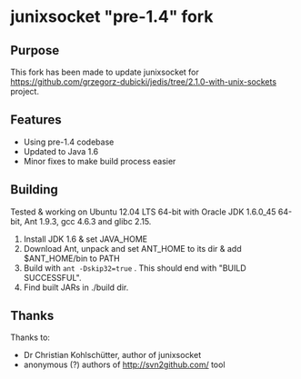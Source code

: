 # junixsocket "pre-1.4" fork


## Purpose

This fork has been made to update junixsocket for https://github.com/grzegorz-dubicki/jedis/tree/2.1.0-with-unix-sockets project.

## Features

* Using pre-1.4 codebase
* Updated to Java 1.6
* Minor fixes to make build process easier

## Building

Tested & working on Ubuntu 12.04 LTS 64-bit with Oracle JDK 1.6.0_45 64-bit, Ant 1.9.3, gcc 4.6.3 and glibc 2.15.

1. Install JDK 1.6 & set JAVA_HOME
2. Download Ant, unpack and set ANT_HOME to its dir & add $ANT_HOME/bin to PATH
3. Build with `ant -Dskip32=true` . This should end with "BUILD SUCCESSFUL".
4. Find built JARs in ./build dir.

## Thanks

Thanks to:
* Dr Christian Kohlschütter, author of junixsocket
* anonymous (?) authors of http://svn2github.com/ tool
